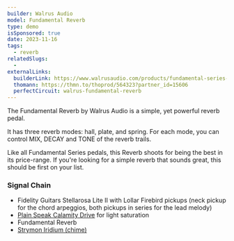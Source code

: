 ```yaml
---
builder: Walrus Audio
model: Fundamental Reverb
type: demo
isSponsored: true
date: 2023-11-16
tags:
  - reverb
relatedSlugs:
  -
externalLinks:
  builderLink: https://www.walrusaudio.com/products/fundamental-series-reverb
  thomann: https://thmn.to/thoprod/564323?partner_id=15606
  perfectCircuit: walrus-fundamental-reverb
---
```


The Fundamental Reverb by Walrus Audio is a simple, yet powerful reverb pedal.

It has three reverb modes: hall, plate, and spring. For each mode, you can control MIX, DECAY and TONE of the reverb trails.

Like all Fundamental Series pedals, this Reverb shoots for being the best in its price-range. If you're looking for a simple reverb that sounds great, this should be first on your list.

### Signal Chain

- Fidelity Guitars Stellarosa Lite II with Lollar Firebird pickups (neck pickup for the chord arpeggios, both pickups in series for the lead melody)
- [Plain Speak Calamity Drive](/demos/plain-speak-calamity-drive) for light saturation
- Fundamental Reverb
- [Strymon Iridium (chime)](/demos/strymon-iridium)
